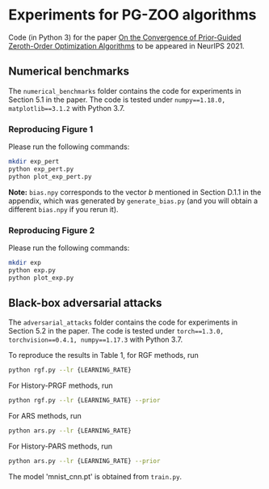 # Experiments for PG-ZOO algorithms

Code (in Python 3) for the paper [On the Convergence of Prior-Guided
Zeroth-Order Optimization Algorithms](https://arxiv.org/abs/2107.10110) to be
appeared in NeurIPS 2021.

## Numerical benchmarks
The `numerical_benchmarks` folder contains the code for experiments in Section
5.1 in the paper. The code is tested under `numpy==1.18.0, matplotlib==3.1.2`
with Python 3.7.

### Reproducing Figure 1
Please run the following commands:
```bash
mkdir exp_pert
python exp_pert.py
python plot_exp_pert.py
```
**Note:** `bias.npy` corresponds to the vector *b* mentioned in Section D.1.1 in the appendix, which was generated by `generate_bias.py` (and you will obtain a different `bias.npy` if you rerun it).

### Reproducing Figure 2
Please run the following commands:
```bash
mkdir exp
python exp.py
python plot_exp.py
```

## Black-box adversarial attacks
The `adversarial_attacks` folder contains the code for experiments in Section
5.2 in the paper. The code is tested under `torch==1.3.0, torchvision==0.4.1,
numpy==1.17.3` with Python 3.7.

To reproduce the results in Table 1, for RGF methods, run
```bash
python rgf.py --lr {LEARNING_RATE}
```
For History-PRGF methods, run
```bash
python rgf.py --lr {LEARNING_RATE} --prior
```
For ARS methods, run
```bash
python ars.py --lr {LEARNING_RATE}
```
For History-PARS methods, run
```bash
python ars.py --lr {LEARNING_RATE} --prior
```

The model 'mnist_cnn.pt' is obtained from `train.py`.
